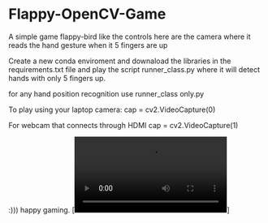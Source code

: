 # Flappy-OpenCV-Game
A simple game flappy-bird like the controls here are the camera where it reads the hand gesture when it 5 fingers are up

Create a new conda enviroment and downaload the libraries in the requirements.txt file and play the script runner_class.py where it will detect hands with only 5 fingers up.

for any hand position recognition use runner_class only.py

To play using your laptop camera:
cap = cv2.VideoCapture(0)

For webcam that connects through HDMI
cap = cv2.VideoCapture(1)

:))) happy gaming.
[![Watch the video](https://raw.githubusercontent.com/nadinegp/Flappy-OpenCV-Game/main/WhatsApp%20Video%202024-05-31%20at%2017.25.52_92788b8f.mp4)]
